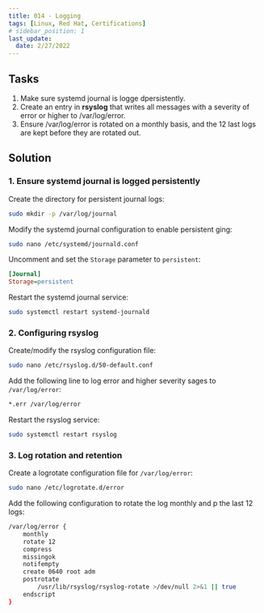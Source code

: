 ```yaml
---
title: 014 - Logging
tags: [Linux, Red Hat, Certifications]
# sidebar_position: 1 
last_update:
  date: 2/27/2022
---
```



## Tasks

1. Make sure systemd journal is logge dpersistently.
2. Create an entry in **rsyslog** that writes all messages with a severity of error or higher to /var/log/error.
3. Ensure /var/log/error is rotated on a monthly basis, and the 12 last logs are kept before they are rotated out.


## Solution

### 1. Ensure systemd journal is logged persistently

Create the directory for persistent journal logs:

```sh
sudo mkdir -p /var/log/journal
```

Modify the systemd journal configuration to enable persistent ging:

```sh
sudo nano /etc/systemd/journald.conf
```

Uncomment and set the `Storage` parameter to `persistent`:

```ini
[Journal]
Storage=persistent
```

Restart the systemd journal service:

```sh
sudo systemctl restart systemd-journald
```

### 2. Configuring rsyslog 

Create/modify the rsyslog configuration file:

```sh
sudo nano /etc/rsyslog.d/50-default.conf
```

Add the following line to log error and higher severity sages to `/var/log/error`:

```sh
*.err /var/log/error
```

Restart the rsyslog service:

```sh
sudo systemctl restart rsyslog
```


### 3. Log rotation and retention

Create a logrotate configuration file for `/var/log/error`:

```sh
sudo nano /etc/logrotate.d/error
```

Add the following configuration to rotate the log monthly and p the last 12 logs:

```sh
/var/log/error {
    monthly
    rotate 12
    compress
    missingok
    notifempty
    create 0640 root adm
    postrotate
        /usr/lib/rsyslog/rsyslog-rotate >/dev/null 2>&1 || true
    endscript
}
```